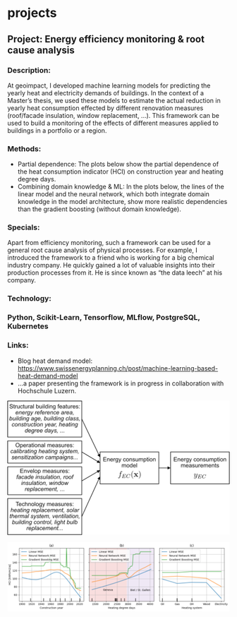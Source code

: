 # projects

## Project: Energy efficiency monitoring & root cause analysis
### Description:
At geoimpact, I developed machine learning models for predicting the yearly heat and electricity demands of buildings. In the context of a Master’s thesis, we used these models to estimate the actual reduction in yearly heat consumption effected by different renovation measures (roof/facade insulation, window replacement, ...). This framework can be used to build a monitoring of the effects of different measures applied to buildings in a portfolio or a region.
### Methods:
* Partial dependence: The plots below show the partial dependence of the heat consumption indicator (HCI) on construction year and heating degree days.
* Combining domain knowledge & ML:  In the plots below, the lines of the linear model and the neural network, which both integrate domain knowledge in the model architecture, show more realistic dependencies than the gradient boosting (without domain knowledge).
### Specials:
Apart from efficiency monitoring, such a framework can be used for a general root cause analysis of physical processes. For example, I introduced the framework to a friend who is working for a big chemical industry company. He quickly gained a lot of valuable insights into their production processes from it. He is since known as “the data leech” at his company.
### Technology:
### Python, Scikit-Learn, Tensorflow, MLflow, PostgreSQL, Kubernetes
### Links:
* Blog heat demand model: 
https://www.swissenergyplanning.ch/post/machine-learning-based-heat-demand-model
* ...a paper presenting the framework is in progress in collaboration with Hochschule Luzern.

![Framework diagram](/img/framwork_schema.png)

![Partial dependences for different input features](/img/pdp_heat_demand_indicator.png)
